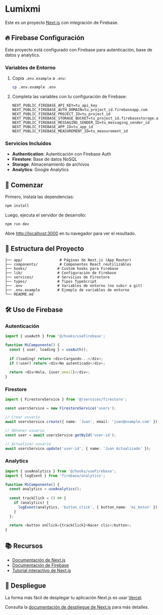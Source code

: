 # Lumixmi

Este es un proyecto [Next.js](https://nextjs.org) con integración de Firebase.

## 🔥 Firebase Configuración

Este proyecto está configurado con Firebase para autenticación, base de datos y analytics.

### Variables de Entorno

1. Copia `.env.example` a `.env`:
   ```bash
   cp .env.example .env
   ```

2. Completa las variables con tu configuración de Firebase:
   ```env
   NEXT_PUBLIC_FIREBASE_API_KEY=tu_api_key
   NEXT_PUBLIC_FIREBASE_AUTH_DOMAIN=tu_project_id.firebaseapp.com
   NEXT_PUBLIC_FIREBASE_PROJECT_ID=tu_project_id
   NEXT_PUBLIC_FIREBASE_STORAGE_BUCKET=tu_project_id.firebasestorage.app
   NEXT_PUBLIC_FIREBASE_MESSAGING_SENDER_ID=tu_messaging_sender_id
   NEXT_PUBLIC_FIREBASE_APP_ID=tu_app_id
   NEXT_PUBLIC_FIREBASE_MEASUREMENT_ID=tu_measurement_id
   ```

### Servicios Incluidos

- **Authentication**: Autenticación con Firebase Auth
- **Firestore**: Base de datos NoSQL
- **Storage**: Almacenamiento de archivos
- **Analytics**: Google Analytics

## 🚀 Comenzar

Primero, instala las dependencias:

```bash
npm install
```

Luego, ejecuta el servidor de desarrollo:

```bash
npm run dev
```

Abre [http://localhost:3000](http://localhost:3000) en tu navegador para ver el resultado.

## 📁 Estructura del Proyecto

```
├── app/                 # Páginas de Next.js (App Router)
├── components/          # Componentes React reutilizables
├── hooks/              # Custom hooks para Firebase
├── lib/                # Configuración de Firebase
├── services/           # Servicios de Firestore
├── types/              # Tipos TypeScript
├── .env                # Variables de entorno (no subir a git)
├── .env.example        # Ejemplo de variables de entorno
└── README.md
```

## 🛠️ Uso de Firebase

### Autenticación

```typescript
import { useAuth } from '@/hooks/useFirebase';

function MiComponente() {
  const { user, loading } = useAuth();
  
  if (loading) return <div>Cargando...</div>;
  if (!user) return <div>No autenticado</div>;
  
  return <div>Hola, {user.email}</div>;
}
```

### Firestore

```typescript
import { FirestoreService } from '@/services/firestore';

const usersService = new FirestoreService('users');

// Crear usuario
await usersService.create({ name: 'Juan', email: 'juan@example.com' });

// Obtener usuario
const user = await usersService.getById('user-id');

// Actualizar usuario
await usersService.update('user-id', { name: 'Juan Actualizado' });
```

### Analytics

```typescript
import { useAnalytics } from '@/hooks/useFirebase';
import { logEvent } from 'firebase/analytics';

function MiComponente() {
  const analytics = useAnalytics();
  
  const trackClick = () => {
    if (analytics) {
      logEvent(analytics, 'button_click', { button_name: 'mi_boton' });
    }
  };
  
  return <button onClick={trackClick}>Hacer clic</button>;
}
```

## 📚 Recursos

- [Documentación de Next.js](https://nextjs.org/docs)
- [Documentación de Firebase](https://firebase.google.com/docs)
- [Tutorial interactivo de Next.js](https://nextjs.org/learn)

## 🚀 Despliegue

La forma más fácil de desplegar tu aplicación Next.js es usar [Vercel](https://vercel.com/new?utm_medium=default-template&filter=next.js&utm_source=create-next-app&utm_campaign=create-next-app-readme).

Consulta la [documentación de despliegue de Next.js](https://nextjs.org/docs/app/building-your-application/deploying) para más detalles.
